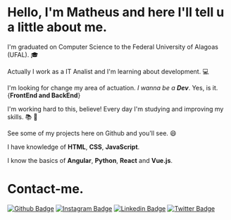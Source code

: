 # Hello, I'm Matheus and here I'll tell u a little about me.

I'm graduated on Computer Science to the Federal University of Alagoas (UFAL). :mortar_board:

Actually I work as a IT Analist and I'm learning about development. :computer:

I'm looking for change my area of actuation. *I wanna be a **Dev***. Yes, is it. {__FrontEnd and BackEnd__}


I'm working hard to this, believe! Every day I'm studying and improving my skills. :books: :rocket:

See some of my projects here on Github and you'll see. :smile:

I have knowledge of **HTML**, **CSS**, **JavaScript**.

I know the basics of **Angular**, **Python**, **React** and **Vue.js**.



# Contact-me.

[![Github Badge](https://img.shields.io/badge/-Github-000?style=flat-square&logo=Github&logoColor=white&link=https://github.com/0MatheusT)](https://github.com/0MatheusT)
[![Instagram Badge](https://img.shields.io/badge/Instagram-E4405F?style=flat-square&logo=instagram&logoColor=white&link=https://www.instagram.com/maatheustavares/)](https://www.instagram.com/maatheustavares/)
[![Linkedin Badge](https://img.shields.io/badge/-LinkedIn-blue?style=flat-square&logo=Linkedin&logoColor=white&link=https://www.linkedin.com/in/maatheustavares/)](https://www.linkedin.com/in/maatheustavares/)
[![Twitter Badge](https://img.shields.io/badge/-Twitter-1ca0f1?style=flat-square&labelColor=1ca0f1&logo=twitter&logoColor=white&link=https://twitter.com/Puts_Math)](https://twitter.com/Puts_Math)




